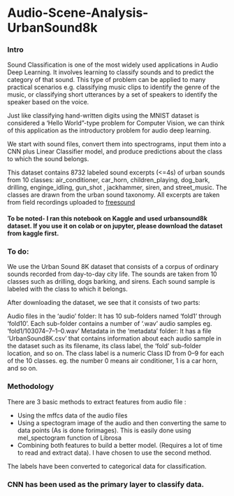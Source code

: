 # Audio-Scene-Analysis-UrbanSound8k


### Intro
Sound Classification is one of the most widely used applications in Audio Deep Learning. It involves learning to classify sounds and to predict the category of that sound.
This type of problem can be applied to many practical scenarios e.g. classifying music clips to identify the genre of the music, or classifying short utterances by a set of speakers
to identify the speaker based on the voice.

Just like classifying hand-written digits using the MNIST dataset is considered a ‘Hello World”-type problem for Computer Vision, we can think of this application as the introductory
problem for audio deep learning.

We start with sound files, convert them into spectrograms, input them into a CNN plus Linear Classifier model, and produce predictions about the class to which the sound belongs.

This dataset contains 8732 labeled sound excerpts (<=4s) of urban sounds from 10 classes: air_conditioner, car_horn, children_playing, dog_bark, drilling, enginge_idling, gun_shot
, jackhammer, siren, and street_music. The classes are drawn from the urban sound taxonomy.
All excerpts are taken from field recordings uploaded to [freesound](www.freesound.org)  
#### To be noted- I ran this notebook on Kaggle and used urbansound8k dataset. If you use it on colab or on jupyter, please download the dataset from kaggle first.







### To do:
We use the Urban Sound 8K dataset that consists of a corpus of ordinary sounds recorded from day-to-day city life. The sounds are taken from 10 classes such as
drilling, dogs barking, and sirens. Each sound sample is labeled with the class to which it belongs.

After downloading the dataset, we see that it consists of two parts:

Audio files in the ‘audio’ folder: It has 10 sub-folders named ‘fold1’ through ‘fold10’. Each sub-folder contains a number of ‘.wav’ audio samples eg. ‘fold1/103074–7–1–0.wav’
Metadata in the ‘metadata’ folder: It has a file ‘UrbanSound8K.csv’ that contains information about each audio sample in the dataset such as its filename, its class label, the
‘fold’ sub-folder location, and so on. The class label is a numeric Class ID from 0–9 for each of the 10 classes. eg. the number 0 means air conditioner, 1 is a car horn, and so on.





### Methodology
There are 3 basic methods to extract features from audio file :
* Using the mffcs data of the audio files
* Using a spectogram image of the audio and then converting the same to data points (As is done forimages). This is easily done using mel_spectogram function of Librosa
* Combining both features to build a better model. (Requires a lot of time to read and extract data).
I have chosen to use the second method.

The labels have been converted to categorical data for classification.

### CNN has been used as the primary layer to classify data.

